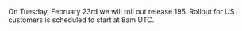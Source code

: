 
On Tuesday, February 23rd we will roll out release 195. Rollout for US customers is scheduled to start at 8am UTC.
